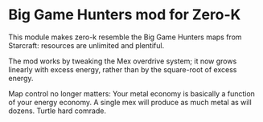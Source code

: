# Big Game Hunters mod for Zero-K

This module makes zero-k resemble the Big Game Hunters maps from
Starcraft: resources are unlimited and plentiful.

The mod works by tweaking the Mex overdrive system; it now grows
linearly with excess energy, rather than by the square-root of excess
energy.

Map control no longer matters: Your metal economy is basically a
function of your energy economy.  A single mex will produce as much
metal as will dozens.  Turtle hard comrade.
